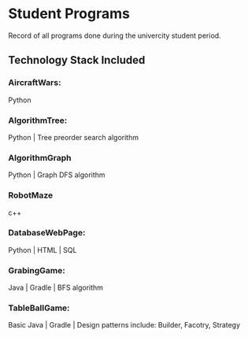 # Student Programs
Record of all programs done during the univercity student period.


## Technology Stack Included
### AircraftWars:
Python

### AlgorithmTree:
Python | Tree preorder search algorithm

### AlgorithmGraph
Python | Graph DFS algorithm

### RobotMaze
c++

### DatabaseWebPage:
Python | HTML | SQL

### GrabingGame:
Java | Gradle | BFS algorithm

### TableBallGame:
Basic Java | Gradle | Design patterns include: Builder, Facotry, Strategy
